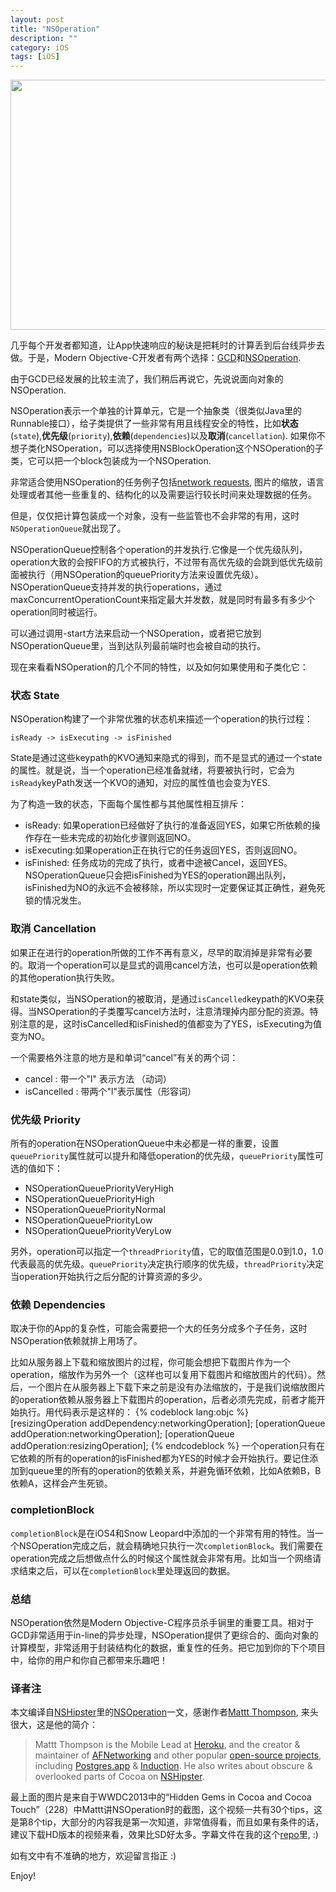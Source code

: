 ```yaml
---
layout: post
title: "NSOperation"
description: ""
category: iOS
tags: [iOS]
---
```


<div style="text-align:center; margin-bottom:10px;">
  <img src="/assets/nsoperation.png"  
     height="400"
     width="600">
</div>

几乎每个开发者都知道，让App快速响应的秘诀是把耗时的计算丢到后台线异步去做。于是，Modern Objective-C开发者有两个选择：[GCD](http://en.wikipedia.org/wiki/Grand_Central_Dispatch)和[NSOperation](https://developer.apple.com/library/mac/#documentation/Cocoa/Reference/NSOperation_class/Reference/Reference.html).

由于GCD已经发展的比较主流了，我们稍后再说它，先说说面向对象的NSOperation.

NSOperation表示一个单独的计算单元，它是一个抽象类（很类似Java里的Runnable接口），给子类提供了一些非常有用且线程安全的特性，比如**状态**(`state`),**优先级**(`priority`),**依赖**(`dependencies`)以及**取消**(`cancellation`). 如果你不想子类化NSOperation，可以选择使用NSBlockOperation这个NSOperation的子类，它可以把一个block包装成为一个NSOperation.

非常适合使用NSOperation的任务例子包括[network requests](https://github.com/AFNetworking/AFNetworking/blob/master/AFNetworking/AFURLConnectionOperation.h), 图片的缩放，语言处理或者其他一些重复的、结构化的以及需要运行较长时间来处理数据的任务。

但是，仅仅把计算包装成一个对象，没有一些监管也不会非常的有用，这时`NSOperationQueue`就出现了。

NSOperationQueue控制各个operation的并发执行.它像是一个优先级队列，operation大致的会按FIFO的方式被执行，不过带有高优先级的会跳到低优先级前面被执行（用NSOperation的queuePriority方法来设置优先级）。 NSOperationQueue支持并发的执行operations，通过maxConcurrentOperationCount来指定最大并发数，就是同时有最多有多少个operation同时被运行。

可以通过调用-start方法来启动一个NSOperation，或者把它放到NSOperationQueue里，当到达队列最前端时也会被自动的执行。

现在来看看NSOperation的几个不同的特性，以及如何如果使用和子类化它：

### 状态 State
NSOperation构建了一个非常优雅的状态机来描述一个operation的执行过程：  

	isReady -> isExecuting -> isFinished
State是通过这些keypath的KVO通知来隐式的得到，而不是显式的通过一个state的属性。就是说，当一个operation已经准备就绪，将要被执行时，它会为`isReady`keyPath发送一个KVO的通知，对应的属性值也会变为YES.

为了构造一致的状态，下面每个属性都与其他属性相互排斥：

* isReady: 如果operation已经做好了执行的准备返回YES，如果它所依赖的操作存在一些未完成的初始化步骤则返回NO。
* isExecuting:如果operation正在执行它的任务返回YES，否则返回NO。
* isFinished: 任务成功的完成了执行，或者中途被Cancel，返回YES。NSOperationQueue只会把isFinished为YES的operation踢出队列，isFinished为NO的永远不会被移除，所以实现时一定要保证其正确性，避免死锁的情况发生。

### 取消 Cancellation
如果正在进行的operation所做的工作不再有意义，尽早的取消掉是非常有必要的。取消一个operation可以是显式的调用cancel方法，也可以是operation依赖的其他operation执行失败。

和state类似，当NSOperation的被取消，是通过`isCancelled`keypath的KVO来获得。当NSOperation的子类覆写cancel方法时，注意清理掉内部分配的资源。特别注意的是，这时isCancelled和isFinished的值都变为了YES，isExecuting为值变为NO。

一个需要格外注意的地方是和单词“cancel”有关的两个词：

* cancel : 带一个"l" 表示方法 （动词）
* isCancelled : 带两个"l"表示属性（形容词）

### 优先级 Priority
所有的operation在NSOperationQueue中未必都是一样的重要，设置`queuePriority`属性就可以提升和降低operation的优先级，`queuePriority`属性可选的值如下：

* NSOperationQueuePriorityVeryHigh
* NSOperationQueuePriorityHigh
* NSOperationQueuePriorityNormal
* NSOperationQueuePriorityLow
* NSOperationQueuePriorityVeryLow

另外，operation可以指定一个`threadPriority`值，它的取值范围是0.0到1.0，1.0代表最高的优先级。`queuePriority`决定执行顺序的优先级，`threadPriority`决定当operation开始执行之后分配的计算资源的多少。

### 依赖 Dependencies
取决于你的App的复杂性，可能会需要把一个大的任务分成多个子任务，这时NSOperation依赖就排上用场了。

比如从服务器上下载和缩放图片的过程，你可能会想把下载图片作为一个operation，缩放作为另外一个（这样也可以复用下载图片和缩放图片的代码）。然后，一个图片在从服务器上下载下来之前是没有办法缩放的，于是我们说缩放图片的operation依赖从服务器上下载图片的operation，后者必须先完成，前者才能开始执行。用代码表示是这样的：
{% codeblock lang:objc %}
[resizingOperation addDependency:networkingOperation];
[operationQueue addOperation:networkingOperation];
[operationQueue addOperation:resizingOperation];
{% endcodeblock %}
一个operation只有在它依赖的所有的operation的isFinished都为YES的时候才会开始执行。要记住添加到queue里的所有的operation的依赖关系，并避免循环依赖，比如A依赖B，B依赖A，这样会产生死锁。

### completionBlock
`completionBlock`是在iOS4和Snow Leopard中添加的一个非常有用的特性。当一个NSOperation完成之后，就会精确地只执行一次`completionBlock`。我们需要在operation完成之后想做点什么的时候这个属性就会非常有用。比如当一个网络请求结束之后，可以在`completionBlock`里处理返回的数据。


### 总结
NSOperation依然是Modern Objective-C程序员杀手锏里的重要工具。相对于GCD非常适用于in-line的异步处理，NSOperation提供了更综合的、面向对象的计算模型，非常适用于封装结构化的数据，重复性的任务。把它加到你的下个项目中，给你的用户和你自己都带来乐趣吧！

### 译者注
本文编译自[NSHipster](http://nshipster.com)里的[NSOperation](http://nshipster.com/nsoperation/)一文，感谢作者[Mattt Thompson](http://mattt.me/), 来头很大，这是他的简介：

> Mattt Thompson is the Mobile Lead at [Heroku](), and the creator & maintainer of [AFNetworking](https://github.com/afnetworking/afnetworking) and other popular [open-source projects](https://github.com/mattt), including [Postgres.app](http://postgresapp.com/) & [Induction](http://inductionapp.com/). He also writes about obscure & overlooked parts of Cocoa on [NSHipster](http://nshipster.com/).

最上面的图片是来自于WWDC2013中的“Hidden Gems in Cocoa and Cocoa Touch”（228）中Mattt讲NSOperation时的截图，这个视频一共有30个tips，这是第8个tip，大部分的内容我是第一次知道，非常值得看，而且如果有条件的话，建议下载HD版本的视频来看，效果比SD好太多。字幕文件在我的这个[repo](https://github.com/qiaoxueshi/WWDC_2013_Video_Subtitle)里, :)

如有文中有不准确的地方，欢迎留言指正 :)

Enjoy!
